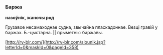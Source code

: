 ### Баржа
**назоўнік, жаночы род**

Грузавое несамаходнае судна, звычайна пласкадоннае. Везці гравій у баржах. Б.-цыстэрна. || прыметнік: баржавы.

<a rel="author">[http://rv-blr.com/](http://rv-blr.com/slounik.jsp?letterId=0&maskId=0&pageId=358)</a>
